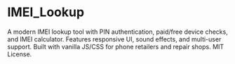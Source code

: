 # IMEI_Lookup
A modern IMEI lookup tool with PIN authentication, paid/free device checks, and IMEI calculator. Features responsive UI, sound effects, and multi-user support. Built with vanilla JS/CSS for phone retailers and repair shops. MIT License.

